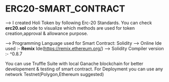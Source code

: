 # ERC20-SMART_CONTRACT

--> I created Holi Token by following Erc-20 Standards. You can check **erc20.sol** code to visualize 
which methods are used for token creation,approval & allowance purpose.

--> Programming Language used for Smart Contract: Solidity
--> Online Ide used :- **Remix** Ide(https://remix.ethereum.org/)
--> Solidity Compiler version :- ^0.8.7

You can use Truffle Suite with local Ganache blockchain for better developement & testing of smart contract.
For Deployment you can use any network Testnet(Polygon,Ethereum suggested)

